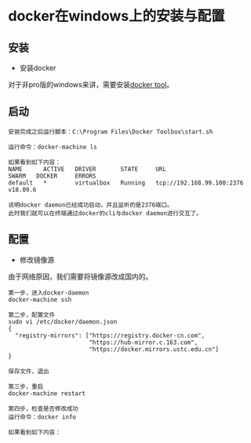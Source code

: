 # docker在windows上的安装与配置

## 安装

- 安装docker

对于非pro版的windows来讲，需要安装[docker tool](https://docs.docker.com/toolbox/toolbox_install_windows/)。

## 启动

```
安装完成之后运行脚本：C:\Program Files\Docker Toolbox\start.sh

运行命令：docker-machine ls

如果看到如下内容：
NAME      ACTIVE   DRIVER       STATE     URL                         SWARM   DOCKER     ERRORS
default   *        virtualbox   Running   tcp://192.168.99.100:2376           v18.09.6

说明docker daemon已经成功启动，并且监听的是2376端口。
此时我们就可以在终端通过docker的cli与docker daemon进行交互了。
```

## 配置

- 修改镜像源

由于网络原因，我们需要将镜像源改成国内的。


```
第一步，进入docker-daemon
docker-machine ssh

第二步，配置文件
sudo vi /etc/docker/daemon.json
{
  "registry-mirrors": ["https://registry.docker-cn.com",
                       "https://hub-mirror.c.163.com",
                       "https://docker.mirrors.ustc.edu.cn"]
}

保存文件，退出

第三步，重启
docker-machine restart

第四步，检查是否修改成功
运行命令：docker info

如果看到如下内容：

```